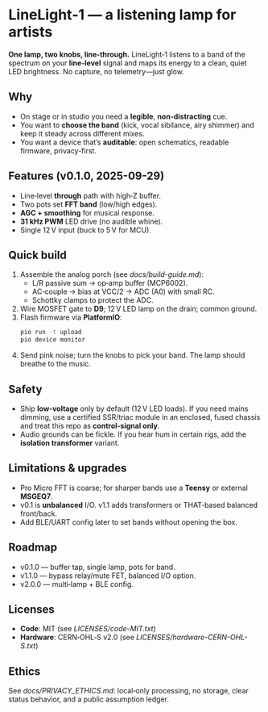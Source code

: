 # LineLight‑1 — a listening lamp for artists

**One lamp, two knobs, line‑through.** LineLight‑1 listens to a band of the spectrum on your **line‑level** signal and maps its energy to a clean, quiet LED brightness. No capture, no telemetry—just glow.

## Why
- On stage or in studio you need a **legible**, **non-distracting** cue.
- You want to **choose the band** (kick, vocal sibilance, airy shimmer) and keep it steady across different mixes.
- You want a device that’s **auditable**: open schematics, readable firmware, privacy-first.

## Features (v0.1.0, 2025-09-29)
- Line‑level **through** path with high‑Z buffer.
- Two pots set **FFT band** (low/high edges).
- **AGC + smoothing** for musical response.
- **31 kHz PWM** LED drive (no audible whine).
- Single 12 V input (buck to 5 V for MCU).

## Quick build
1. Assemble the analog porch (see _docs/build-guide.md_):
   - L/R passive sum → op‑amp buffer (MCP6002).
   - AC‑couple → bias at VCC/2 → ADC (A0) with small RC.
   - Schottky clamps to protect the ADC.
2. Wire MOSFET gate to **D9**; 12 V LED lamp on the drain; common ground.
3. Flash firmware via **PlatformIO**:
   ```sh
   pio run -t upload
   pio device monitor
   ```
4. Send pink noise; turn the knobs to pick your band. The lamp should breathe to the music.

## Safety
- Ship **low‑voltage** only by default (12 V LED loads). If you need mains dimming, use a certified SSR/triac module in an enclosed, fused chassis and treat this repo as **control‑signal only**.
- Audio grounds can be fickle. If you hear hum in certain rigs, add the **isolation transformer** variant.

## Limitations & upgrades
- Pro Micro FFT is coarse; for sharper bands use a **Teensy** or external **MSGEQ7**.
- v0.1 is **unbalanced** I/O. v1.1 adds transformers or THAT‑based balanced front/back.
- Add BLE/UART config later to set bands without opening the box.

## Roadmap
- v0.1.0 — buffer tap, single lamp, pots for band.
- v1.1.0 — bypass relay/mute FET, balanced I/O option.
- v2.0.0 — multi‑lamp + BLE config.

## Licenses
- **Code**: MIT (see _LICENSES/code-MIT.txt_)
- **Hardware**: CERN‑OHL‑S v2.0 (see _LICENSES/hardware-CERN-OHL-S.txt_)

## Ethics
See _docs/PRIVACY_ETHICS.md_: local‑only processing, no storage, clear status behavior, and a public assumption ledger.
